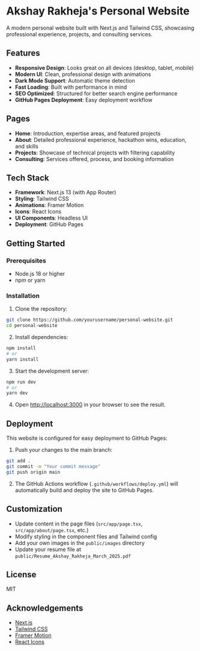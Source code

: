 # Akshay Rakheja's Personal Website

A modern personal website built with Next.js and Tailwind CSS, showcasing professional experience, projects, and consulting services.

## Features

- **Responsive Design**: Looks great on all devices (desktop, tablet, mobile)
- **Modern UI**: Clean, professional design with animations
- **Dark Mode Support**: Automatic theme detection
- **Fast Loading**: Built with performance in mind
- **SEO Optimized**: Structured for better search engine performance
- **GitHub Pages Deployment**: Easy deployment workflow

## Pages

- **Home**: Introduction, expertise areas, and featured projects
- **About**: Detailed professional experience, hackathon wins, education, and skills
- **Projects**: Showcase of technical projects with filtering capability
- **Consulting**: Services offered, process, and booking information

## Tech Stack

- **Framework**: Next.js 13 (with App Router)
- **Styling**: Tailwind CSS
- **Animations**: Framer Motion
- **Icons**: React Icons
- **UI Components**: Headless UI
- **Deployment**: GitHub Pages

## Getting Started

### Prerequisites

- Node.js 18 or higher
- npm or yarn

### Installation

1. Clone the repository:

```bash
git clone https://github.com/yourusername/personal-website.git
cd personal-website
```

2. Install dependencies:

```bash
npm install
# or
yarn install
```

3. Start the development server:

```bash
npm run dev
# or
yarn dev
```

4. Open [http://localhost:3000](http://localhost:3000) in your browser to see the result.

## Deployment

This website is configured for easy deployment to GitHub Pages:

1. Push your changes to the main branch:

```bash
git add .
git commit -m "Your commit message"
git push origin main
```

2. The GitHub Actions workflow (`.github/workflows/deploy.yml`) will automatically build and deploy the site to GitHub Pages.

## Customization

- Update content in the page files (`src/app/page.tsx`, `src/app/about/page.tsx`, etc.)
- Modify styling in the component files and Tailwind config
- Add your own images in the `public/images` directory
- Update your resume file at `public/Resume_Akshay_Rakheja_March_2025.pdf`

## License

MIT

## Acknowledgements

- [Next.js](https://nextjs.org/)
- [Tailwind CSS](https://tailwindcss.com/)
- [Framer Motion](https://www.framer.com/motion/)
- [React Icons](https://react-icons.github.io/react-icons/) 